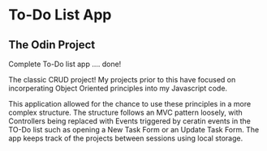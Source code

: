 # To-Do List App

## The Odin Project

Complete To-Do list app .... done!

The classic CRUD project! My projects prior to this have focused on incorperating Object Oriented principles into my Javascript code.

This application allowed for the chance to use these principles in a more complex structure. The structure follows an MVC pattern loosely, with Controllers being replaced with Events triggered by ceratin events in the TO-Do list such as opening a New Task Form or an Update Task Form. The app keeps track of the projects between sessions using local storage.
